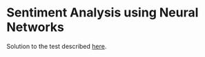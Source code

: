 Sentiment Analysis using Neural Networks
========================================

Solution to the test described [here](https://gist.github.com/elo7-developer/75fdfb3aa5672661f36fc5be16d6dbd0).